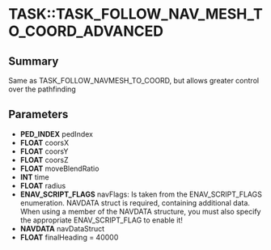 # TASK::TASK_FOLLOW_NAV_MESH_TO_COORD_ADVANCED

## Summary
Same as TASK_FOLLOW_NAVMESH_TO_COORD, but allows greater control over the pathfinding

## Parameters
* **PED_INDEX** pedIndex
* **FLOAT** coorsX
* **FLOAT** coorsY
* **FLOAT** coorsZ
* **FLOAT** moveBlendRatio
* **INT** time
* **FLOAT** radius
* **ENAV_SCRIPT_FLAGS** navFlags:
Is taken from the ENAV_SCRIPT_FLAGS enumeration.
 NAVDATA struct is required, containing additional data.
When using a member of the NAVDATA structure, you must also specify the appropriate ENAV_SCRIPT_FLAG to enable it!
* **NAVDATA** navDataStruct
* **FLOAT** finalHeading = 40000